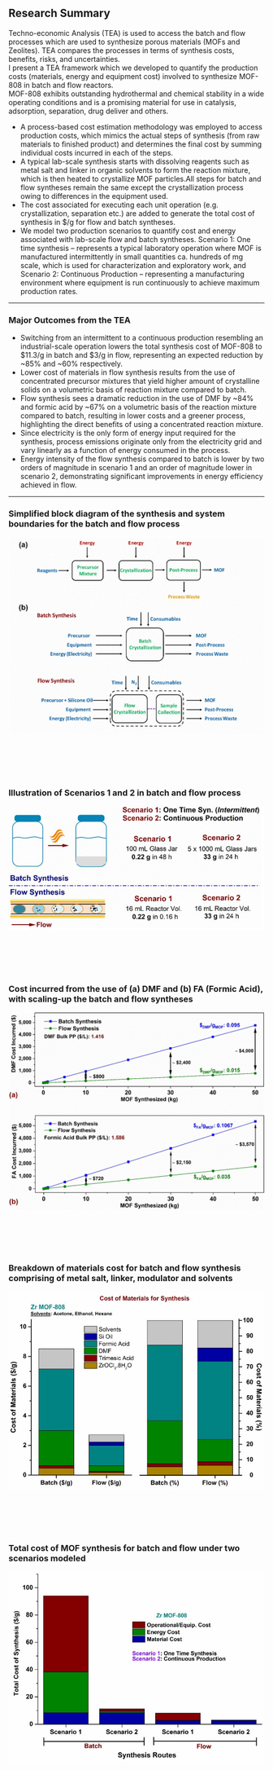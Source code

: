 ## Research Summary <br>
Techno-economic Analysis (TEA) is used to access the batch and flow processes which are used to synthesize porous materials (MOFs and Zeolites). TEA compares the processes in terms of synthesis costs, benefits, risks, and uncertainties.<br>
I present a TEA framework which we developed to quantify the production costs (materials, energy and equipment cost) involved to synthesize MOF-808 in batch and flow reactors.<br>
MOF-808 exhibits outstanding hydrothermal and chemical stability in a wide operating conditions and is a promising material for use in catalysis, adsorption, separation, drug deliver and others.<br>
- A process-based cost estimation methodology was employed to access production costs, which mimics the actual steps of synthesis (from raw materials to finished product) and determines the final cost by summing individual costs incurred in each of the steps.<br>
- A typical lab-scale synthesis starts with dissolving reagents such as metal salt and linker in organic solvents to form the reaction mixture, which is then heated to crystallize MOF particles.All steps for batch and flow syntheses remain the same except the crystallization process owing to differences in the equipment used.<br>
- The cost associated for executing each unit operation (e.g. crystallization, separation etc.) are added to generate the total cost of synthesis in $/g for flow and batch syntheses.<br>
- We model two production scenarios to quantify cost and energy associated with lab-scale flow and batch syntheses. Scenario 1: One time synthesis – represents a typical laboratory operation where MOF is manufactured intermittently in small quantities ca. hundreds of mg scale, which is used for characterization and exploratory work, and Scenario 2: Continuous Production – representing a manufacturing environment where equipment is run continuously to achieve maximum production rates.<br>

---

### Major Outcomes from the TEA <br>
- Switching from an intermittent to a continuous production resembling an industrial-scale operation lowers the total synthesis cost of MOF-808 to $11.3/g in batch and $3/g in flow, representing an expected reduction by ~85% and ~60% respectively.<br>
- Lower cost of materials in flow synthesis results from the use of concentrated precursor mixtures that yield higher amount of crystalline solids on a volumetric basis of reaction mixture compared to batch. <br>
- Flow synthesis sees a dramatic reduction in the use of DMF by ~84% and formic acid by ~67% on a volumetric basis of the reaction mixture compared to batch, resulting in lower costs and a greener process, highlighting the direct benefits of using a concentrated reaction mixture.<br>
- Since electricity is the only form of energy input required for the synthesis, process emissions originate only from the electricity grid and vary linearly as a function of energy consumed in the process.<br>
- Energy intensity of the flow synthesis compared to batch is lower by two orders of magnitude in scenario 1 and an order of magnitude lower in scenario 2, demonstrating significant improvements in energy efficiency achieved in flow. <br>

---

### Simplified block diagram of the synthesis and system boundaries for the batch and flow process <br>
<img src="images/TEA3.jpg?raw=true"/>

<br><br>
---

### Illustration of Scenarios 1 and 2 in batch and flow process <br>
<img src="images/TEA4.jpg?raw=true"/>

<br><br>
---

### Cost incurred from the use of (a) DMF and (b) FA (Formic Acid), with scaling-up the batch and flow syntheses <br>
<img src="images/TEA5.jpg?raw=true"/>

<br><br>
---

### Breakdown of materials cost for batch and flow synthesis comprising of metal salt, linker, modulator and solvents <br>
<img src="images/TEA6.JPG?raw=true"/>

<br><br>
---

### Total cost of MOF synthesis for batch and flow under two scenarios modeled <br>
<img src="images/TEA7.JPG?raw=true"/>

<br><br>
---
